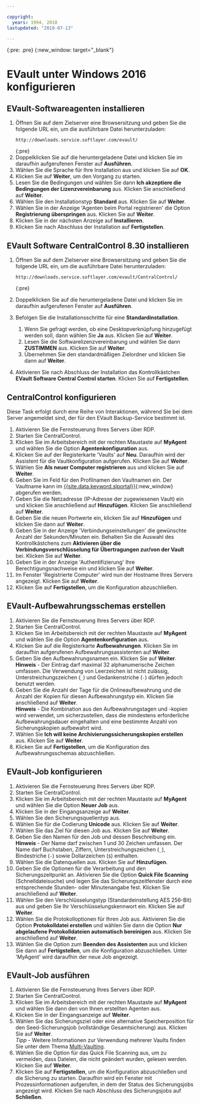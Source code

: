 ```yaml
---

copyright:
  years: 1994, 2018
lastupdated: "2018-07-13"

---
```

{:pre: .pre}
{:new_window: target="_blank"}

# EVault unter Windows 2016 konfigurieren

## EVault-Softwareagenten installieren

1. Öffnen Sie auf dem Zielserver eine Browsersitzung und geben Sie die folgende URL ein, um die ausführbare Datei herunterzuladen:
   ```
   http://downloads.service.softlayer.com/evault/
   ```
   {:pre}
2. Doppelklicken Sie auf die heruntergeladene Datei und klicken Sie im daraufhin aufgerufenen Fenster auf **Ausführen**.
3. Wählen Sie die Sprache für Ihre Installation aus und klicken Sie auf **OK**.
4. Klicken Sie auf **Weiter**, um den Vorgang zu starten.
5. Lesen Sie die Bedingungen und wählen Sie dann **Ich akzeptiere die Bedingungen der Lizenzvereinbarung** aus. Klicken Sie anschließend auf **Weiter**.
6. Wählen Sie den Installationstyp **Standard** aus. Klicken Sie auf **Weiter**.
7. Wählen Sie in der Anzeige 'Agenten beim Portal registrieren' die Option **Registrierung überspringen** aus. Klicken Sie auf **Weiter**.
8. Klicken Sie in der nächsten Anzeige auf **Installieren**.
9. Klicken Sie nach Abschluss der Installation auf **Fertigstellen**.

## EVault Software CentralControl 8.30 installieren

1. Öffnen Sie auf dem Zielserver eine Browsersitzung und geben Sie die folgende URL ein, um die ausführbare Datei herunterzuladen:

   ```
   http://downloads.service.softlayer.com/evault/CentralControl/
   ```
   {:pre}

2. Doppelklicken Sie auf die heruntergeladene Datei und klicken Sie im daraufhin aufgerufenen Fenster auf **Ausführen**.
3. Befolgen Sie die Installationsschritte für eine **Standardinstallation**.
   1. Wenn Sie gefragt werden, ob eine Desktopverknüpfung hinzugefügt werden soll, dann wählen Sie **Ja** aus. Klicken Sie auf **Weiter**.
   2. Lesen Sie die Softwarelizenzvereinbarung und wählen Sie dann **ZUSTIMMEN** aus. Klicken Sie auf **Weiter**.
   3. Übernehmen Sie den standardmäßigen Zielordner und klicken Sie dann auf **Weiter**.
4. Aktivieren Sie nach Abschluss der Installation das Kontrollkästchen **EVault Software Central Control starten**. Klicken Sie auf **Fertigstellen**.


## CentralControl konfigurieren

Diese Task erfolgt durch eine Reihe von Interaktionen, während Sie bei dem Server angemeldet sind, der für den EVault Backup-Service bestimmt ist.

1. Aktivieren Sie die Fernsteuerung Ihres Servers über RDP.
2. Starten Sie CentralControl.
3. Klicken Sie im Arbeitsbereich mit der rechten Maustaste auf **MyAgent** und wählen Sie die Option **Agentenkonfiguration** aus.
4. Klicken Sie auf der Registerkarte 'Vaults' auf **Neu**. Daraufhin wird der Assistent für die Vaultkonfiguration aufgerufen. Klicken Sie auf **Weiter**.
5. Wählen Sie **Als neuer Computer registrieren** aus und klicken Sie auf **Weiter**.
6. Geben Sie im Feld für den Profilnamen den Vaultnamen ein. Der Vaultname kann im [{{site.data.keyword.slportal}}](https://control.softlayer.com/){:new_window} abgerufen werden.
6. Geben Sie die Netzadresse (IP-Adresse der zugewiesenen Vault) ein und klicken Sie anschließend auf **Hinzufügen**. Klicken Sie anschließend auf **Weiter**.
7. Geben Sie die neuen Portwerte ein, klicken Sie auf **Hinzufügen** und klicken Sie dann auf **Weiter**.
8. Geben Sie in der Anzeige 'Verbindungseinstellungen' die gewünschte Anzahl der Sekunden/Minuten ein. Behalten Sie die Auswahl des Kontrollkästchens zum **Aktivieren über die Verbindungsverschlüsselung für Übertragungen zur/von der Vault** bei. Klicken Sie auf **Weiter**.
9. Geben Sie in der Anzeige 'Authentifizierung' Ihre Berechtigungsnachweise ein und klicken Sie auf **Weiter**.
10. Im Fenster 'Registrierte Computer' wird nun der Hostname Ihres Servers angezeigt. Klicken Sie auf **Weiter**.
11.	Klicken Sie auf **Fertigstellen**, um die Konfiguration abzuschließen.


## EVault-Aufbewahrungsschemas erstellen

1. Aktivieren Sie die Fernsteuerung Ihres Servers über RDP.
2. Starten Sie CentralControl.
3. Klicken Sie im Arbeitsbereich mit der rechten Maustaste auf **MyAgent** und wählen Sie die Option **Agentenkonfiguration** aus.
4. Klicken Sie auf die Registerkarte **Aufbewahrungen**. Klicken Sie im daraufhin aufgerufenen Aufbewahrungsassistenten auf **Weiter**.
5. Geben Sie den Aufbewahrungsnamen ein. Klicken Sie auf **Weiter**.<br/>
   **Hinweis** - Der Eintrag darf maximal 32 alphanumerische Zeichen umfassen. Die Verwendung von Leerzeichen ist nicht zulässig, Unterstreichungszeichen (`_`) und Gedankenstriche (`-`) dürfen jedoch benutzt werden.
6. Geben Sie die Anzahl der Tage für die Onlineaufbewahrung und die Anzahl der Kopien für diesen Aufbewahrungstyp ein. Klicken Sie anschließend auf **Weiter**.<br/>
   **Hinweis** - Die Kombination aus den Aufbewahrungstagen und -kopien wird verwendet, um sicherzustellen, dass die mindestens erforderliche Aufbewahrungsdauer eingehalten und eine bestimmte Anzahl von Sicherungskopien aufbewahrt wird.
7. Wählen Sie **Ich will keine Archivierungssicherungskopien erstellen** aus. Klicken Sie auf **Weiter**.
8. Klicken Sie auf **Fertigstellen**, um die Konfiguration des Aufbewahrungsschemas abzuschließen.


## EVault-Job konfigurieren

1. Aktivieren Sie die Fernsteuerung Ihres Servers über RDP.
2. Starten Sie CentralControl.
3. Klicken Sie im Arbeitsbereich mit der rechten Maustaste auf **MyAgent** und wählen Sie die Option **Neuer Job** aus. 
4. Klicken Sie in der Eingangsanzeige auf **Weiter**.
5. Wählen Sie den Sicherungsquellentyp aus.
6. Wählen Sie für die Codierung **Unicode** aus. Klicken Sie auf **Weiter**.
7. Wählen Sie das Ziel für diesen Job aus. Klicken Sie auf **Weiter**.
8. Geben Sie den Namen für den Job und dessen Beschreibung ein.<br/>
   **Hinweis** - Der Name darf zwischen 1 und 30 Zeichen umfassen. Der Name darf Buchstaben, Ziffern, Unterstreichungszeichen (`_`), Bindestriche (`-`) sowie Dollarzeichen (`$`) enthalten.
9. Wählen Sie die Datenquellen aus. Klicken Sie auf **Hinzufügen**.
10. Geben Sie die Optionen für die Verarbeitung und den Sicherungszeitpunkt an. Aktivieren Sie die Option **Quick File Scanning** (Schnelldateisuche) und legen Sie das Sicherungszeitfenster durch eine entsprechende Stunden- oder Minutenangabe fest. Klicken Sie anschließend auf **Weiter**.
11. Wählen Sie den Verschlüsselungstyp (Standardeinstellung AES 256-Bit) aus und geben Sie Ihr Verschlüsselungskennwort ein. Klicken Sie auf **Weiter**.
12. Wählen Sie die Protokolloptionen für Ihren Job aus. Aktivieren Sie die Option **Protokolldatei erstellen** und wählen Sie dann die Option **Nur abgelaufene Protokolldateien automatisch bereinigen** aus. Klicken Sie anschließend auf **Weiter**.
13. Wählen Sie die Option zum **Beenden des Assistenten** aus und klicken Sie dann auf **Fertigstellen**, um die Konfiguration abzuschließen. Unter 'MyAgent' wird daraufhin der neue Job angezeigt.


## EVault-Job ausführen

1. Aktivieren Sie die Fernsteuerung Ihres Servers über RDP.
2. Starten Sie CentralControl.
3. Klicken Sie im Arbeitsbereich mit der rechten Maustaste auf **MyAgent** und wählen Sie dann den von Ihnen erstellten Agenten aus.
4. Klicken Sie in der Eingangsanzeige auf **Weiter**.
5. Wählen Sie das Sicherungsziel oder eine alternative Speicherposition für den Seed-Sicherungsjob (vollständige Gesamtsicherung) aus. Klicken Sie auf **Weiter**.<br/>
   *Tipp* - Weitere Informationen zur Verwendung mehrerer Vaults finden Sie unter dem Thema [Multi-Vaulting](multivaulting.html).
6. Wählen Sie die Option für das Quick File Scanning aus, um zu vermeiden, dass Dateien, die nicht geändert wurden, gelesen werden. Klicken Sie auf **Weiter**.
7. Klicken Sie auf **Fertigstellen**, um die Konfiguration abzuschließen und die Sicherung zu starten. Daraufhin wird ein Fenster mit Prozessinformationen aufgerufen, in dem der Status des Sicherungsjobs angezeigt wird. Klicken Sie nach Abschluss des Sicherungsjobs auf **Schließen**.

